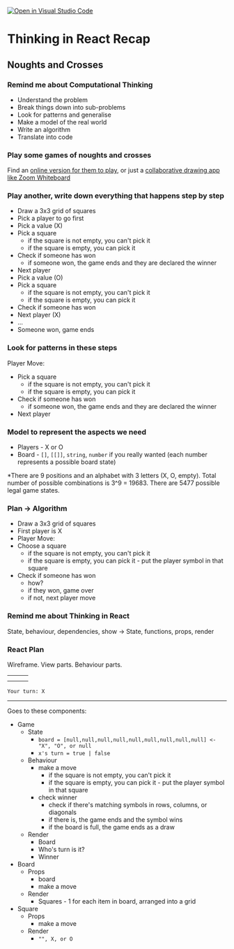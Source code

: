 [![Open in Visual Studio Code](https://classroom.github.com/assets/open-in-vscode-f059dc9a6f8d3a56e377f745f24479a46679e63a5d9fe6f495e02850cd0d8118.svg)](https://classroom.github.com/online_ide?assignment_repo_id=6963083&assignment_repo_type=AssignmentRepo)
# Thinking in React Recap

## Noughts and Crosses

### Remind me about Computational Thinking

- Understand the problem
- Break things down into sub-problems
- Look for patterns and generalise
- Make a model of the real world
- Write an algorithm
- Translate into code

### Play some games of noughts and crosses

Find an [online version for them to play](https://playtictactoe.org/), or just a [collaborative drawing app like Zoom Whiteboard](https://blog.zoom.us/zoom-whiteboard/)

### Play another, write down everything that happens step by step

- Draw a 3x3 grid of squares
- Pick a player to go first
- Pick a value (X)
- Pick a square
  - if the square is not empty, you can't pick it
  - if the square is empty, you can pick it
- Check if someone has won
  - if someone won, the game ends and they are declared the winner
- Next player
- Pick a value (O)
- Pick a square
  - if the square is not empty, you can't pick it
  - if the square is empty, you can pick it
- Check if someone has won
- Next player (X)
- ...
- Someone won, game ends

### Look for patterns in these steps

Player Move:
- Pick a square
  - if the square is not empty, you can't pick it
  - if the square is empty, you can pick it
- Check if someone has won
  - if someone won, the game ends and they are declared the winner
- Next player

### Model to represent the aspects we need

- Players - X or O
- Board - `[]`, `[[]]`, `string`, `number` if you really wanted (each number represents a possible board state)

\*There are 9 positions and an alphabet with 3 letters (X, O, empty). Total number of possible combinations is 3^9 = 19683. There are 5477 possible legal game states.

### Plan -> Algorithm

- Draw a 3x3 grid of squares
- First player is X
- Player Move:
- Choose a square  
  - if the square is not empty, you can't pick it
  - if the square is empty, you can pick it - put the player symbol in that square
- Check if someone has won
  - how?
  - if they won, game over
  - if not, next player move

### Remind me about Thinking in React

State, behaviour, dependencies, show -> State, functions, props, render

### React Plan

Wireframe. View parts. Behaviour parts.

|   |   |   |
|---|---|---|
|   |   |   |
|   |   |   |

`Your turn: X`

___

Goes to these components:

- Game
  - State
    - `board = [null,null,null,null,null,null,null,null,null] <- "X", "O", or null`
    - `x's turn = true | false`
  - Behaviour
    - make a move
      - if the square is not empty, you can't pick it
      - if the square is empty, you can pick it - put the player symbol in that square
    - check winner
      - check if there's matching symbols in rows, columns, or diagonals
      - if there is, the game ends and the symbol wins
      - if the board is full, the game ends as a draw
  - Render
    - Board
    - Who's turn is it?
    - Winner
- Board
  - Props
    - board
    - make a move
  - Render
    - Squares - 1 for each item in board, arranged into a grid
- Square
  - Props
    - make a move
  - Render
    - `"", X, or O`
